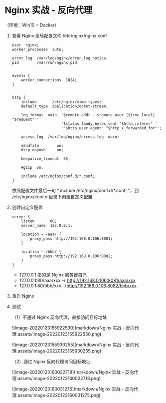 # Nginx 实战 - 反向代理

（环境：Win10 + Docker）

1.   查看 Nginx 全局配置文件 /etc/nginx/nginx.conf

     ```nginx
     user  nginx;
     worker_processes  auto;
     
     error_log  /var/log/nginx/error.log notice;
     pid        /var/run/nginx.pid;
     
     
     events {
         worker_connections  1024;
     }
     
     
     http {
         include       /etc/nginx/mime.types;
         default_type  application/octet-stream;
     
         log_format  main  '$remote_addr - $remote_user [$time_local] "$request" '
                           '$status $body_bytes_sent "$http_referer" '
                           '"$http_user_agent" "$http_x_forwarded_for"';
     
         access_log  /var/log/nginx/access.log  main;
     
         sendfile        on;
         #tcp_nopush     on;
     
         keepalive_timeout  65;
     
         #gzip  on;
     
         include /etc/nginx/conf.d/*.conf;
     }
     ```

     依照配置文件最后一句 “ include /etc/nginx/conf.d/*.conf; ”，到 /etc/nginx/conf.d 目录下创建自定义配置

2.   创建自定义配置

     ```nginx
     server {
         listen       80;
         server_name  127.0.0.1;
         
         location ~ /aaa/ {
             proxy_pass http://192.168.0.106:8081;
         }
         
         location ~ /bbb/ {
             proxy_pass http://192.168.0.106:8082;
         }
     }
     ```

     -   127.0.0.1 指的是 Nginx 服务器自己
     -   127.0.0.1:80/aaa/xxx -> http://192.168.0.106:8081/aaa/xxx
     -   127.0.0.1:80/bbb/xxx ->http://192.168.0.106:8082/bbb/xxx

3.   重启 Nginx

4.   测试

     （1）不通过 Nginx 反向代理，直接访问目标地址

     ![image-20220123155922530](markdown/Nginx 实战 - 反向代理.assets/image-20220123155922530.png)

     ![image-20220123155930255](markdown/Nginx 实战 - 反向代理.assets/image-20220123155930255.png)

     （2）通过 Nginx 反向代理访问目标地址

     ![image-20220123160022718](markdown/Nginx 实战 - 反向代理.assets/image-20220123160022718.png)

     ![image-20220123160031275](markdown/Nginx 实战 - 反向代理.assets/image-20220123160031275.png)

